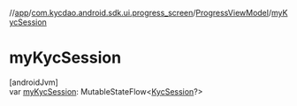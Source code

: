 //[app](../../../index.md)/[com.kycdao.android.sdk.ui.progress_screen](../index.md)/[ProgressViewModel](index.md)/[myKycSession](my-kyc-session.md)

# myKycSession

[androidJvm]\
var [myKycSession](my-kyc-session.md): MutableStateFlow&lt;[KycSession](../../com.kycdao.android.sdk.model/-kyc-session/index.md)?&gt;
